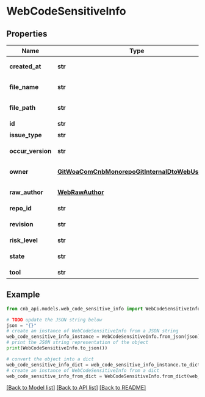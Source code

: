 # WebCodeSensitiveInfo


## Properties

Name | Type | Description | Notes
------------ | ------------- | ------------- | -------------
**created_at** | **str** | 问题创建时间 | [optional] 
**file_name** | **str** | 包含问题的文件名 | [optional] 
**file_path** | **str** | 包含问题的文件路径 | [optional] 
**id** | **str** | 问题id | [optional] 
**issue_type** | **str** | 问题类型 | [optional] 
**occur_version** | **str** | 问题发生版本 | [optional] 
**owner** | [**GitWoaComCnbMonorepoGitInternalDtoWebUserInfo**](GitWoaComCnbMonorepoGitInternalDtoWebUserInfo.md) | 问题责任人(平台信息) | [optional] 
**raw_author** | [**WebRawAuthor**](WebRawAuthor.md) | 问题责任人原生git信息 | [optional] 
**repo_id** | **str** | 仓库id | [optional] 
**revision** | **str** | 问题所在版本 | [optional] 
**risk_level** | **str** | 问题等级 | [optional] 
**state** | **str** | 问题状态 开启/忽略 | [optional] 
**tool** | **str** | 扫描工具 | [optional] 

## Example

```python
from cnb_api.models.web_code_sensitive_info import WebCodeSensitiveInfo

# TODO update the JSON string below
json = "{}"
# create an instance of WebCodeSensitiveInfo from a JSON string
web_code_sensitive_info_instance = WebCodeSensitiveInfo.from_json(json)
# print the JSON string representation of the object
print(WebCodeSensitiveInfo.to_json())

# convert the object into a dict
web_code_sensitive_info_dict = web_code_sensitive_info_instance.to_dict()
# create an instance of WebCodeSensitiveInfo from a dict
web_code_sensitive_info_from_dict = WebCodeSensitiveInfo.from_dict(web_code_sensitive_info_dict)
```
[[Back to Model list]](../README.md#documentation-for-models) [[Back to API list]](../README.md#documentation-for-api-endpoints) [[Back to README]](../README.md)


